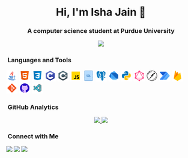 <h1 align="center">Hi, I'm Isha Jain 👋</h1>
<h3 align="center">A computer science student at Purdue University</h3>

<p align="center">
  <img src="https://komarev.com/ghpvc/?username=ishajain15&color=blue&style=flat">
</p>

### &nbsp;Languages and Tools
<p float="left">
  <img src="java.png" width="30" height="30"/>
  <img src="html-5.png" width="30" height="30"/>
  <img src="css3.png" width="30" height="30"/>
  <img src="c-programming.png" width="30" height="30"/>
  <img src="c-sharp.png" width="30" height="30"/>
  <img src="javascript.png" width="30" height="30"/>
  <img src="sql.png" width="30" height="30"/>
  <img src="postgresql.png" width="30" height="30"/>
  <img src="dart.png" width="30" height="30"/>
  <img src="python.png" width="30" height="30"/>
  <img src="graphql.png" width="30" height="30"/>
  <img src="postman-api.png" width="30" height="30"/>
  <img src="microsoft-power-automate-2020.png" width="30" height="30"/>
  <img src="firebase.png" width="30" height="30"/>
  <img src="git.png" width="30" height="30"/>
  <img src="github.png" width="30" height="30"/>
  <img src="visual-studio-code-2019.png" width="30" height="30"/>
</p>

### &nbsp;GitHub Analytics

<p align="center">
<a href="https://github.com/ishajain15">
  <img height="180em" src="https://github-readme-stats-eight-theta.vercel.app/api?username=ishajain15&show_icons=true&theme=graywhite&include_all_commits=true&count_private=true&hide_border=true"/>
  <img height="180em" src="https://github-readme-stats-eight-theta.vercel.app/api/top-langs/?username=ishajain15&layout=compact&langs_count=8&theme=graywhite&hide_border=true"/>
</a>
</p>



### &nbsp;Connect with Me
<a href="https://linkedin.com/in/ishajain15"><img src="https://img.shields.io/badge/-ishajain15-0077B5?style=flat&logo=Linkedin&logoColor=white"/></a>
<a href="mailto:ishajainpdx@gmail.com"><img src="https://img.shields.io/badge/-ishajainpdx@gmail.com-D14836?style=flat&logo=Gmail&logoColor=white"/></a>
<a href="https://twitter.com/_jainisha"><img src="https://img.shields.io/badge/-@__jainisha-1877F2?style=flat&logo=Twitter&logoColor=white"/></a>
